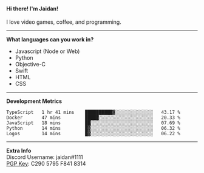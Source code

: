 #### Hi there! I'm Jaidan!
I love video games, coffee, and programming.

---
**What languages can you work in?**<br>
- Javascript (Node or Web)
- Python
- Objective-C
- Swift
- HTML
- CSS

---
**Development Metrics**<br>
<!--START_SECTION:waka-->
```text
TypeScript   1 hr 41 mins    ██████████▓░░░░░░░░░░░░░░   43.17 % 
Docker       47 mins         █████░░░░░░░░░░░░░░░░░░░░   20.33 % 
JavaScript   18 mins         ██░░░░░░░░░░░░░░░░░░░░░░░   07.69 % 
Python       14 mins         █▓░░░░░░░░░░░░░░░░░░░░░░░   06.32 % 
Logos        14 mins         █▓░░░░░░░░░░░░░░░░░░░░░░░   06.22 % 
```
<!--END_SECTION:waka-->

---
**Extra Info**<br>
Discord Username: jaidan#1111  
[PGP Key](https://keybase.io/monotrix/pgp_keys.asc): C290 5795 F841 8314
